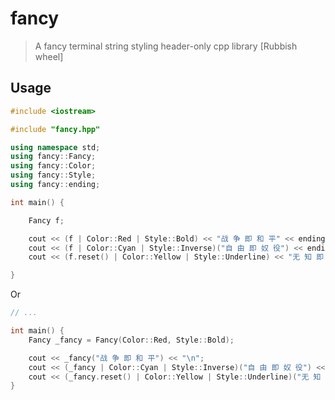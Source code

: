 # fancy

> A fancy terminal string styling header-only cpp library [Rubbish wheel]


## Usage

```cpp
#include <iostream>

#include "fancy.hpp"

using namespace std;
using fancy::Fancy;
using fancy::Color;
using fancy::Style;
using fancy::ending;

int main() {

    Fancy f;

    cout << (f | Color::Red | Style::Bold) << "战 争 即 和 平" << ending;
    cout << (f | Color::Cyan | Style::Inverse)("自 由 即 奴 役") << ending;
    cout << (f.reset() | Color::Yellow | Style::Underline) << "无 知 即 力 量" << ending;

}

```

Or

```cpp
// ...

int main() {
    Fancy _fancy = Fancy(Color::Red, Style::Bold);

    cout << _fancy("战 争 即 和 平") << "\n";
    cout << (_fancy | Color::Cyan | Style::Inverse)("自 由 即 奴 役") << "\n";
    cout << (_fancy.reset() | Color::Yellow | Style::Underline)("无 知 即 力 量") << "\n";
}
```
